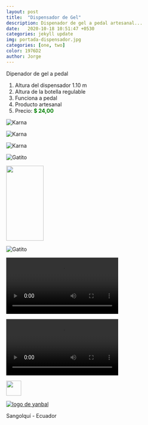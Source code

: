 ```yaml
---
layout: post
title:  "Dispensador de Gel"
description: Dispenador de gel a pedal artesanal...
date:   2020-10-18 10:51:47 +0530
categories: jekyll update
img: portada-dispensador.jpg
categories: [one, two]
color: 1976D2
author: Jorge
---
```

Dipenador de gel a pedal
1. Altura del dispensador 1.10 m
2. Altura de la botella regulable
3. Funciona a pedal
4. Producto artesanal
5. Precio: <b style='color:green'> $ 24,00 </b> 

![Karna]({{site.baseurl}}/images/dispensador2.jpg)

![Karna]({{site.baseurl}}/images/dispensador3.jpg)

![Karna]({{site.baseurl}}/images/dispensador1.jpg)


![Gatito](https://media.giphy.com/media/vFKqnCdLPNOKc/giphy.gif)

<img src="https://raw.githubusercontent.com/Jorge-onofa/karna/gh-pages/images/dispensador.gif" width="100" height="200" />

![Gatito](https://raw.githubusercontent.com/Jorge-onofa/karna/gh-pages/images/dispensador.gif)



![Dispensador](https://github.com/Jorge-onofa/karna/blob/gh-pages/images/dispensador.mp4?raw=true)


![Karna]({{site.baseurl}}/images/dispensador.mp4)

<img src="https://media.giphy.com/media/vFKqnCdLPNOKc/giphy.gif" width="40" height="40" />

[logo]: https://raw.githubusercontent.com/Betty-C/bef/gh-pages/assets/img/linkw.jpg
[dipensador]: https://api.whatsapp.com/send?phone=&text=Hola!%20Me%20interesa%20el%20dipensador%20de%20gel%20a%20pedal "clic para abrir chat de whatsapp"
 [![logo de yanbal][logo]][dipensador]

Sangolquí - Ecuador

